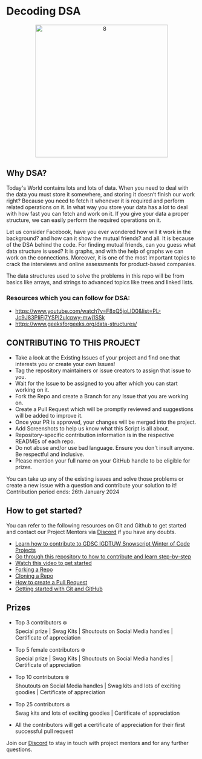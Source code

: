 # Decoding DSA

<p align="center">
  <img src= "https://user-images.githubusercontent.com/79600026/200427469-e4baa446-9c91-4183-888c-cb3bd8672b91.jpg" alt="8" width="350"/>
</p>

## Why DSA?
Today's World contains lots and lots of data. When you need to deal with the data you must store it somewhere, and storing it doesn’t finish our work right? Because you need to fetch it whenever it is required and perform related operations on it. In what way you store your data has a lot to deal with how fast you can fetch and work on it. If you give your data a proper structure, we can easily perform the required operations on it.

Let us consider Facebook, have you ever wondered how will it work in the background? and how can it show the mutual friends? and all. It is because of the DSA behind the code. For finding mutual friends, can you guess what data structure is used? It is graphs, and with the help of graphs we can work on the connections.
Moreover, it is one of the most important topics to crack the interviews and online assessments for product-based companies.

The data structures used to solve the problems in this repo will be from basics like arrays, and strings to advanced topics like trees and linked lists.

### Resources which you can follow for DSA:
- https://www.youtube.com/watch?v=F8xQ5joLlD0&list=PL-Jc9J83PIiFj7YSPl2ulcpwy-mwj1SSk
- https://www.geeksforgeeks.org/data-structures/


## CONTRIBUTING TO THIS PROJECT

- Take a look at the Existing Issues of your project and find one that interests you or create your own Issues!
- Tag the repository maintainers or issue creators to assign that issue to you.
- Wait for the Issue to be assigned to you after which you can start working on it.
- Fork the Repo and create a Branch for any Issue that you are working on.
- Create a Pull Request which will be promptly reviewed and suggestions will be added to improve it.
- Once your PR is approved, your changes will be merged into the project. 
- Add Screenshots to help us know what this Script is all about.
- Repository-specific contribution information is in the respective READMEs of each repo.
- Do not abuse and/or use bad language. Ensure you don't insult anyone. Be respectful and inclusive.
- Please mention your full name on your GitHub handle to be eligible for prizes.


You can take up any of the existing issues and solve those problems or create a new issue with a question and contribute your solution to it!<br/> 
Contribution period ends: 26th January 2024


## How to get started?

You can refer to the following resources on Git and Github to get started and contact our Project Mentors via [Discord](https://discord.gg/Yq2BvzEy) if you have any doubts.

- [Learn how to contribute to GDSC IGDTUW Snowscript Winter of Code Projects](https://www.youtube.com/watch?v=Hcc1LXldeJk)
- [Go through this repository to how to contribute and learn step-by-step](https://github.com/firstcontributions/first-contributions)
- [Watch this video to get started](https://youtu.be/SL5KKdmvJ1U)
- [Forking a Repo](https://help.github.com/en/github/getting-started-with-github/fork-a-repo)
- [Cloning a Repo](https://help.github.com/en/desktop/contributing-to-projects/creating-a-pull-request)
- [How to create a Pull Request](https://opensource.com/article/19/7/create-pull-request-github)
- [Getting started with Git and GitHub](https://towardsdatascience.com/getting-started-with-git-and-github-6fcd0f2d4ac6)



## Prizes 
- Top 3 contributors ❄️ <br/> 
Special prize | Swag Kits | Shoutouts on Social Media handles | Certificate of appreciation

- Top 5 female contributors ❄️ <br/>
Special prize | Swag Kits | Shoutouts on Social Media handles | Certificate of appreciation

- Top 10 contributors ❄️ <br/>
Shoutouts on Social Media handles | Swag kits and lots of exciting goodies | Certificate of appreciation

- Top 25 contributors ❄️ <br/>
Swag kits and lots of exciting goodies | Certificate of appreciation

- All the contributors will get a certificate of appreciation for their first successful pull request


Join our [Discord](https://discord.gg/Yq2BvzEy) to stay in touch with project mentors and for any further questions. 
